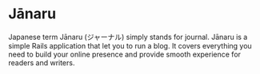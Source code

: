 # Jānaru

Japanese term Jānaru (ジャーナル) simply stands for journal. Jānaru is a simple Rails application that let you to run a blog. It covers everything you need to build your online presence and provide smooth experience for readers and writers.
